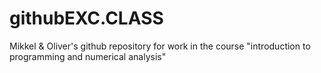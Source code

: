 # githubEXC.CLASS
Mikkel & Oliver's github repository for work in the course "introduction to programming and numerical analysis" 
